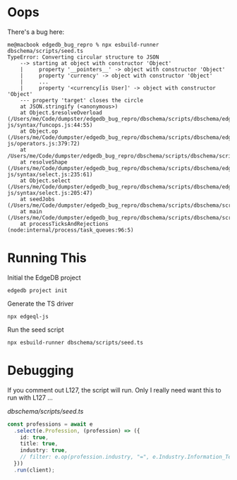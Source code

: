 # Oops

There's a bug here:

```
me@macbook edgedb_bug_repro % npx esbuild-runner dbschema/scripts/seed.ts
TypeError: Converting circular structure to JSON
    --> starting at object with constructor 'Object'
    |     property '__pointers__' -> object with constructor 'Object'
    |     property 'currency' -> object with constructor 'Object'
    |     ...
    |     property '<currency[is User]' -> object with constructor 'Object'
    --- property 'target' closes the circle
    at JSON.stringify (<anonymous>)
    at Object.$resolveOverload (/Users/me/Code/dumpster/edgedb_bug_repro/dbschema/scripts/dbschema/edgeql-js/syntax/funcops.js:44:55)
    at Object.op (/Users/me/Code/dumpster/edgedb_bug_repro/dbschema/scripts/dbschema/edgeql-js/operators.js:379:72)
    at /Users/me/Code/dumpster/edgedb_bug_repro/dbschema/scripts/dbschema/scripts/seed.ts:127:17
    at resolveShape (/Users/me/Code/dumpster/edgedb_bug_repro/dbschema/scripts/dbschema/edgeql-js/syntax/select.js:235:61)
    at Object.select (/Users/me/Code/dumpster/edgedb_bug_repro/dbschema/scripts/dbschema/edgeql-js/syntax/select.js:205:47)
    at seedJobs (/Users/me/Code/dumpster/edgedb_bug_repro/dbschema/scripts/dbschema/scripts/seed.ts:123:6)
    at main (/Users/me/Code/dumpster/edgedb_bug_repro/dbschema/scripts/dbschema/scripts/seed.ts:252:9)
    at processTicksAndRejections (node:internal/process/task_queues:96:5)
```

# Running This

Initial the EdgeDB project

```
edgedb project init
```

Generate the TS driver

```
npx edgeql-js
```

Run the seed script

```
npx esbuild-runner dbschema/scripts/seed.ts
```

# Debugging

If you comment out L127, the script will run. Only I really need want this to run with L127 ...

_dbschema/scripts/seed.ts_

```ts
const professions = await e
  .select(e.Profession, (profession) => ({
    id: true,
    title: true,
    industry: true,
    // filter: e.op(profession.industry, "=", e.Industry.Information_Technology),
  }))
  .run(client);
```
